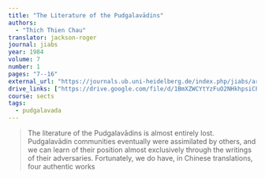 ```yaml
---
title: "The Literature of the Pudgalavādins"
authors:
  - "Thich Thien Chau"
translator: jackson-roger
journal: jiabs
year: 1984
volume: 7
number: 1
pages: "7--16"
external_url: "https://journals.ub.uni-heidelberg.de/index.php/jiabs/article/view/8616/2523"
drive_links: ["https://drive.google.com/file/d/1BmXZWCYtYzFuO2NHkhpsiCPosJ3jK2iQ/view?usp=drivesdk"]
course: sects
tags:
  - pudgalavada
---
```


> The literature of the Pudgalavādins is almost entirely lost.
Pudgalavādin communities eventually were assimilated by others, and we can learn of their position almost exclusively
through the writings of their adversaries. Fortunately, we do
have, in Chinese translations, four authentic works
